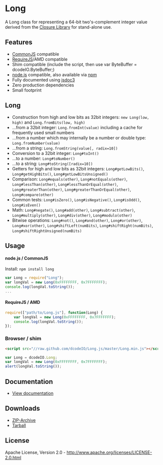 Long
====
A Long class for representing a 64-bit two's-complement integer value derived from the [Closure Library](https://code.google.com/p/closure-library/)
for stand-alone use.

Features
--------
* [CommonJS](http://www.commonjs.org/) compatible
* [RequireJS](http://requirejs.org/)/AMD compatible
* Shim compatible (include the script, then use var ByteBuffer = dcodeIO.ByteBuffer;)
* [node.js](http://nodejs.org) compatible, also available via [npm](https://npmjs.org/package/long)
* Fully documented using [jsdoc3](https://github.com/jsdoc3/jsdoc)
* Zero production dependencies
* Small footprint

Long
----
* Construction from high and low bits as 32bit integers: `new Long(low, high)` and `Long.fromBits(low, high)`
* ...from a 32bit integer: `Long.fromInt(value)` including a cache for frequently used small numbers
* ...from a number which may internally be a number or double type: `Long.fromNumber(value)`
* ...from a string: `Long.fromString(value[, radix=10])`
* Conversion to a 32bit integer: `Long#toInt()`
* ...to a number: `Long#toNumber()`
* ...to a string: `Long#toString([radix=10])`
* Getters for high and low bits as 32bit integers: `Long#getLowBits()`, `Long#getHighBits()`, `Long#getLowBitsUnsigned()`
* Comparison: `Long#equals(other)`, `Long#notEquals(other)`, `Long#lessThan(other)`, `Long#lessThanOrEqual(other)`,
  `Long#greaterThan(other)`, `Long#greaterThanOrEqual(other)`, `Long#compare(other)`
* Common tests: `Long#isZero()`, `Long#isNegative()`, `Long#isOdd()`, `Long#isEven()`
* Math: `Long#negate()`, `Long#add(other)`, `Long#subtract(other)`, `Long#multiply(other)`, `Long#div(other)`,
  `Long#modulo(other)`
* Bitwise operations: `Long#not()`, `Long#and(other)`, `Long#or(other)`, `Long#xor(other)`, `Long#shiftLeft(numBits)`,
  `Long#shiftRight(numBits)`, `Long#shiftRightUnsigned(numBits)`

Usage
-----

#### node.js / CommonJS ####

Install: `npm install long`

```javascript
var Long = require("Long");
var longVal = new Long(0xFFFFFFFF, 0x7FFFFFFF);
console.log(longVal.toString());
...
```

#### RequireJS / AMD ####

````javascript
require(["path/to/Long.js"], function(Long) {
    var longVal = new Long(0xFFFFFFFF, 0x7FFFFFFF);
    console.log(longVal.toString());
});
````

### Browser / shim ####

```html
<script src="//raw.github.com/dcodeIO/Long.js/master/Long.min.js"></script>
```

```javascript
var Long = dcodeIO.Long;
var longVal = new Long(0xFFFFFFFF, 0x7FFFFFFF);
alert(longVal.toString());
```

Documentation
-------------
* [View documentation](http://htmlpreview.github.com/?http://github.com/dcodeIO/Long.js/master/docs/Long.html)

Downloads
---------
* [ZIP-Archive](https://github.com/dcodeIO/Long.js/archive/master.zip)
* [Tarball](https://github.com/dcodeIO/Long.js/tarball/master)

License
-------
Apache License, Version 2.0 - http://www.apache.org/licenses/LICENSE-2.0.html
